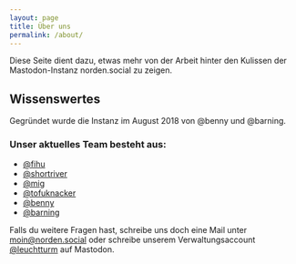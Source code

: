 ```yaml
---
layout: page
title: Über uns
permalink: /about/
---
```


Diese Seite dient dazu, etwas mehr von der Arbeit hinter den Kulissen der Mastodon-Instanz norden.social zu zeigen.

## Wissenswertes
Gegründet wurde die Instanz im August 2018 von @benny und @barning.

### Unser aktuelles Team besteht aus:
<ul class="profiles">
    <li><a href="https://norden.social/@fihu">@fihu</a></li>
    <li><a href="https://norden.social/@shortriver">@shortriver</a></li>
    <li><a href="https://norden.social/@mig">@mig</a></li>
    <li><a href="https://norden.social/@tofuknacker">@tofuknacker</a></li>
    <li><a href="https://norden.social/@benny">@benny</a></li>
    <li><a href="https://norden.social/@barning">@barning</a></li>
</ul>

Falls du weitere Fragen hast, schreibe uns doch eine Mail unter [moin@norden.social](mailto:moin@norden.social) oder schreibe unserem Verwaltungsaccount [@leuchtturm](https://norden.social/@leuchtturm) auf Mastodon.


<script src="/assets/js/masto.js"></script>